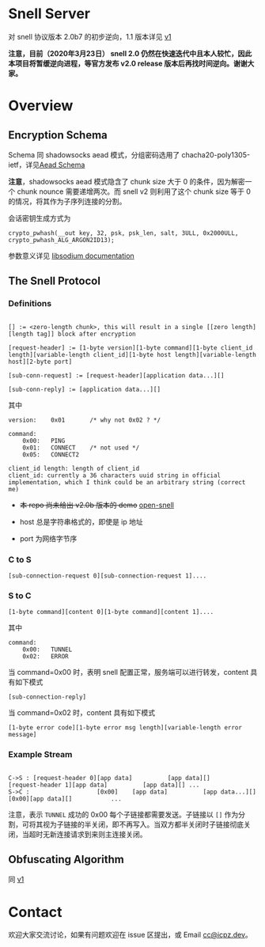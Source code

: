 # Snell Server

对 snell 协议版本 2.0b7 的初步逆向，1.1 版本详见 [v1](README.v1.md)

**注意，目前（2020年3月23日） snell 2.0 仍然在快速迭代中且本人较忙，因此本项目将暂缓逆向进程，等官方发布 v2.0 release 版本后再找时间逆向。谢谢大家。**

# Overview

## Encryption Schema

Schema 同 shadowsocks aead 模式，分组密码选用了 chacha20-poly1305-ietf，详见[Aead Schema](http://shadowsocks.org/en/spec/AEAD-Ciphers.html)

**注意**，shadowsocks aead 模式隐含了 chunk size 大于 0 的条件，因为解密一个 chunk nounce 需要递增两次。而 snell v2 则利用了这个 chunk size 等于 0 的情况，将其作为子序列连接的分割。

会话密钥生成方式为

```
crypto_pwhash(__out key, 32, psk, psk_len, salt, 3ULL, 0x2000ULL, crypto_pwhash_ALG_ARGON2ID13);
```
参数意义详见 [libsodium documentation](https://libsodium.gitbook.io/doc/password_hashing/the_argon2i_function#key-derivation)

## The Snell Protocol

### Definitions

```

[] := <zero-length chunk>, this will result in a single [[zero length][length tag]] block after encryption

[request-header] := [1-byte version][1-byte command][1-byte client_id length][variable-length client_id][1-byte host length][variable-length host][2-byte port]

[sub-conn-request] := [request-header][application data...][]

[sub-conn-reply] := [application data...][]
```

其中

```
version:    0x01       /* why not 0x02 ? */

command:
    0x00:   PING
    0x01:   CONNECT    /* not used */
    0x05:   CONNECT2

client_id length: length of client_id
client_id: currently a 36 characters uuid string in official implementation, which I think could be an arbitrary string (correct me)
```

* ~~本 repo 尚未给出 v2.0b 版本的 demo~~ [open-snell](https://github.com/icpz/open-snell)

* host 总是字符串格式的，即使是 ip 地址

* port 为网络字节序

### C to S

```
[sub-connection-request 0][sub-connection-request 1]....
```

### S to C

```
[1-byte command][content 0][1-byte command][content 1]....
```

其中

```
command:
    0x00:   TUNNEL
    0x02:   ERROR
```

当 command=0x00 时，表明 snell 配置正常，服务端可以进行转发，content 具有如下模式

```
[sub-connection-reply]
```


当 command=0x02 时，content 具有如下模式

```
[1-byte error code][1-byte error msg length][variable-length error message]
```

### Example Stream

```

C->S : [request-header 0][app data]          [app data][]               [request-header 1][app data]          [app data][] ...
S->C :                   [0x00]    [app data]          [app data...][]                              [0x00][app data][]           ...

```

注意，表示 `TUNNEL` 成功的 0x00 每个子链接都需要发送。子链接以 `[]` 作为分割，可将其视为子链接的半关闭，即不再写入。当双方都半关闭时子链接彻底关闭，当超时无新连接请求到来则主连接关闭。

## Obfuscating Algorithm

同 [v1](README.v1.md)

# Contact

欢迎大家交流讨论，如果有问题欢迎在 issue 区提出，或 Email [cc@icpz.dev](mailto:cc@icpz.dev)。

